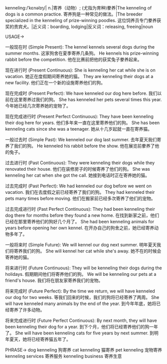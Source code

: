 kenneling:/ˈkɛnəlɪŋ/| n.|寄养（动物）; (尤指为育种)豢养|The kenneling of dogs is a common practice.  寄养狗是一种常见的做法。|The breeder specialized in the kenneling of prize-winning poodles.  这位饲养员专门豢养获奖的贵宾犬。|近义词：boarding, lodging|反义词：releasing, freeing|noun


USAGE->

一般现在时 (Simple Present):
The kennel kennels several dogs during the summer months.  这家狗舍在夏季寄养几条狗。
He kennels his prize-winning rabbit before the competition. 他在比赛前把他的获奖兔子豢养起来。


现在进行时 (Present Continuous):
She is kenneling her cat while she is on vacation. 她正在度假期间寄养她的猫。
They are kenneling their dogs at a new facility.  他们正在一个新的设施寄养他们的狗。


现在完成时 (Present Perfect):
We have kenneled our dog here before. 我们以前在这里寄养过我们的狗。
She has kenneled her pets several times this year. 今年她已经几次寄养她的宠物了。


现在完成进行时 (Present Perfect Continuous):
They have been kenneling their dog here for years. 他们多年来一直在这里寄养他们的狗。
She has been kenneling cats since she was a teenager. 她从十几岁起就一直在寄养猫。



一般过去时 (Simple Past):
We kenneled our dog last summer. 去年夏天我们寄养了我们的狗。
He kenneled his rabbit before the show.  他在展览前豢养了他的兔子。


过去进行时 (Past Continuous):
They were kenneling their dogs while they renovated their house.  他们在装修房子的时候寄养了他们的狗。
She was kenneling her cat when she got the call. 她接到电话时正在寄养她的猫。


过去完成时 (Past Perfect):
We had kenneled our dog before we went on vacation. 我们在去度假之前已经寄养了我们的狗。
They had kenneled their pets many times before moving.  他们在搬家前已经多次寄养了他们的宠物。


过去完成进行时 (Past Perfect Continuous):
They had been kenneling their dog there for months before they found a new home. 在找到新家之前，他们已经在那里寄养他们的狗好几个月了。
She had been kenneling animals for years before opening her own kennel.  在开办自己的狗舍之前，她已经寄养动物多年了。


一般将来时 (Simple Future):
We will kennel our dog next summer. 明年夏天我们将寄养我们的狗。
She will kennel her cat while she's away. 她不在的时候会寄养她的猫。


将来进行时 (Future Continuous):
They will be kenneling their dogs during the holidays.  假期期间他们将寄养他们的狗。
We will be kenneling our pets at a friend's house. 我们将在朋友家寄养我们的宠物。


将来完成时 (Future Perfect):
By the time we return, we will have kenneled our dog for two weeks.  等我们回来的时候，我们的狗将已经寄养了两周。
She will have kenneled many animals by the end of the year. 到今年年底，她将已经寄养了许多动物。


将来完成进行时 (Future Perfect Continuous):
By next month, they will have been kenneling their dog for a year. 到下个月，他们将已经寄养他们的狗一年了。
She will have been kenneling cats for five years by next summer. 到明年夏天，她将已经寄养猫五年了。


PHRASE->
dog kenneling 狗寄养
cat kenneling 猫寄养
pet kenneling 宠物寄养
kenneling services 寄养服务
kenneling business 寄养生意
